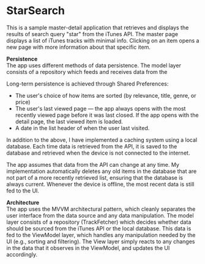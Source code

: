 # StarSearch
This is a sample master-detail application that retrieves and displays the results of search query "star" from the iTunes API. 
The master page displays a list of iTunes tracks with minimal info. Clicking on an item opens a new page with more information about that specific item.

<b>Persistence</b><br>
The app uses different methods of data persistence. The model layer consists of a repository which feeds and receives data from the  

Long-term persistence is achieved through Shared Preferences:
<ul>
  <li>The user's choice of how items are sorted (by relevance, title, genre, or price)</li>
  <li>The user's last viewed page — the app always opens with the most recently viewed page before it was last closed. If the app opens with the detail page, the last viewed item is loaded.</li>
  <li>A date in the list header of when the user last visited.</li>
</ul>

In addition to the above, I have implemented a caching system using a local database. Each time data is retrieved from the API, it is saved to the database and retrieved when the device is not connected to the internet.

The app assumes that data from the API can change at any time. My implementation automatically deletes any old items in the database that are not part of a more recently retrieved list, ensuring that the database is always current. Whenever the device is offline, the most recent data is still fed to the UI.

<b>Architecture</b><br>
The app uses the MVVM architectural pattern, which cleanly separates the user interface from the data source and any data manipulation. 
The model layer consists of a repository (TrackFetcher) which decides whether data should be sourced from the iTunes API or the local database. 
This data is fed to the ViewModel layer, which handles any manipulation needed by the UI (e.g., sorting and filtering). 
The View layer simply reacts to any changes in the data that it observes in the ViewModel, and updates the UI accordingly.
